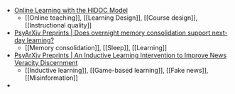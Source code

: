 - [Online Learning with the HIDOC Model](https://hidocmodel.com/)
	- [[Online teaching]], [[Learning Design]], [[Course design]], [[Instructional quality]]
- [PsyArXiv Preprints | Does overnight memory consolidation support next-day learning?](https://osf.io/preprints/psyarxiv/8awrt)
	- [[Memory consolidation]], [[Sleep]], [[Learning]]
- [PsyArXiv Preprints | An Inductive Learning Intervention to Improve News Veracity Discernment](https://osf.io/preprints/psyarxiv/6j7fr)
	- [[Inductive learning]], [[Game-based learning]], [[Fake news]], [[Misinformation]]
-